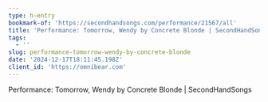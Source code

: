 ```yaml
---
type: h-entry
bookmark-of: 'https://secondhandsongs.com/performance/21567/all'
title: 'Performance: Tomorrow, Wendy by Concrete Blonde | SecondHandSongs'
tags:
  - ''
slug: performance-tomorrow-wendy-by-concrete-blonde
date: '2024-12-17T18:11:45.198Z'
client_id: 'https://omnibear.com'
---
```

Performance: Tomorrow, Wendy by Concrete Blonde | SecondHandSongs

